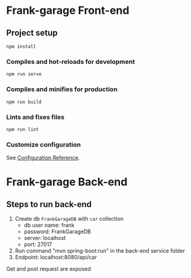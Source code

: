 # Frank-garage Front-end
## Project setup
```
npm install
```

### Compiles and hot-reloads for development
```
npm run serve
```

### Compiles and minifies for production
```
npm run build
```

### Lints and fixes files
```
npm run lint
```

### Customize configuration
See [Configuration Reference](https://cli.vuejs.org/config/).

# Frank-garage Back-end

## Steps to run back-end

1. Create db `FrankGarageDB` with `car` collection 
   - db user name: frank
   - password: FrankGarageDB
   - server: localhost
   - port: 27017
2. Run command "mvn spring-boot:run" in the back-end service folder 
3. Endpoint: localhost:8080/api/car

Get and post request are exposed